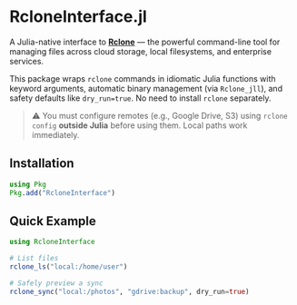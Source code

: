 # RcloneInterface.jl

A Julia-native interface to [**Rclone**](https://rclone.org) — the powerful command-line tool for managing files across cloud storage, local filesystems, and enterprise services.

This package wraps `rclone` commands in idiomatic Julia functions with keyword arguments, automatic binary management (via `Rclone_jll`), and safety defaults like `dry_run=true`. No need to install `rclone` separately.

> ⚠️ You must configure remotes (e.g., Google Drive, S3) using `rclone config` **outside Julia** before using them. Local paths work immediately.

## Installation

```julia
using Pkg
Pkg.add("RcloneInterface")
```

## Quick Example

```julia
using RcloneInterface

# List files
rclone_ls("local:/home/user")

# Safely preview a sync
rclone_sync("local:/photos", "gdrive:backup", dry_run=true)
```